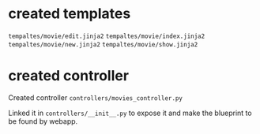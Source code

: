 
# created templates
`tempaltes/movie/edit.jinja2`
`tempaltes/movie/index.jinja2`
`tempaltes/movie/new.jinja2`
`tempaltes/movie/show.jinja2`


# created controller

Created controller
`controllers/movies_controller.py`

Linked it in `controllers/__init__.py` to expose it and make the blueprint to be found by webapp.

# 
